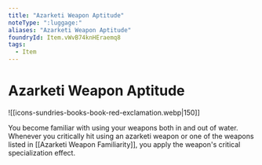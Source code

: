 ```yaml
---
title: "Azarketi Weapon Aptitude"
noteType: ":luggage:"
aliases: "Azarketi Weapon Aptitude"
foundryId: Item.vWvB74knHEraemq8
tags:
  - Item
---
```


# Azarketi Weapon Aptitude
![[icons-sundries-books-book-red-exclamation.webp|150]]

You become familiar with using your weapons both in and out of water. Whenever you critically hit using an azarketi weapon or one of the weapons listed in [[Azarketi Weapon Familiarity]], you apply the weapon's critical specialization effect.
